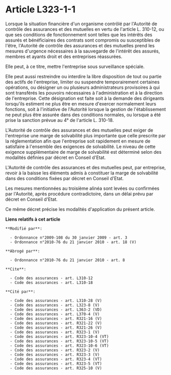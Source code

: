 # Article L323-1-1

Lorsque la situation financière d'un organisme contrôlé par l'Autorité de contrôle des assurances et des mutuelles en vertu
de l'article L. 310-12, ou que ses conditions de fonctionnement sont telles que les intérêts des assurés et bénéficiaires des
contrats sont compromis ou susceptibles de l'être, l'Autorité de contrôle des assurances et des mutuelles prend les mesures
d'urgence nécessaires à la sauvegarde de l'intérêt des assurés, membres et ayants droit et des entreprises réassurées. 

Elle peut, à ce titre, mettre l'entreprise sous surveillance spéciale. 

Elle peut aussi restreindre ou interdire la libre disposition de tout ou partie des actifs de l'entreprise, limiter ou
suspendre temporairement certaines opérations, ou désigner un ou plusieurs administrateurs provisoires à qui sont transférés
les pouvoirs nécessaires à l'administration et à la direction de l'entreprise. Cette désignation est faite soit à la demande
des dirigeants lorsqu'ils estiment ne plus être en mesure d'exercer normalement leurs fonctions, soit à l'initiative de
l'Autorité lorsque la gestion de l'établissement ne peut plus être assurée dans des conditions normales, ou lorsque a été
prise la sanction prévue au 4° de l'article L. 310-18.

L'Autorité de contrôle des assurances et des mutuelles peut exiger de l'entreprise une marge de solvabilité plus importante
que celle prescrite par la réglementation afin que l'entreprise soit rapidement en mesure de satisfaire à l'ensemble des
exigences de solvabilité. Le niveau de cette exigence supplémentaire de marge de solvabilité est déterminé selon des
modalités définies par décret en Conseil d'Etat.

L'Autorité de contrôle des assurances et des mutuelles peut, par entreprise, revoir à la baisse les éléments admis à
constituer la marge de solvabilité dans des conditions fixées par décret en Conseil d'Etat. 

Les mesures mentionnées au troisième alinéa sont levées ou confirmées par l'Autorité, après procédure contradictoire, dans un
délai prévu par décret en Conseil d'Etat. 

Ce même décret précise les modalités d'application du présent article.

**Liens relatifs à cet article**

	**Modifié par**:

	  - Ordonnance n°2009-108 du 30 janvier 2009 - art. 3
	  - Ordonnance n°2010-76 du 21 janvier 2010 - art. 18 (V)

	**Abrogé par**:

	  - Ordonnance n°2010-76 du 21 janvier 2010 - art. 8

	**Cite**:

	  - Code des assurances - art. L310-12
	  - Code des assurances - art. L310-18

	**Cité par**:

	  - Code des assurances - art. L310-28 (V)
	  - Code des assurances - art. L323-8 (V)
	  - Code des assurances - art. L363-2 (VD)
	  - Code des assurances - art. L370-4 (V)
	  - Code des assurances - art. R321-16 (V)
	  - Code des assurances - art. R321-22 (V)
	  - Code des assurances - art. R321-26 (V)
	  - Code des assurances - art. R323-1 (V)
	  - Code des assurances - art. R323-10-4 (VT)
	  - Code des assurances - art. R323-10-5 (VT)
	  - Code des assurances - art. R323-10-6 (VT)
	  - Code des assurances - art. R323-2 (V)
	  - Code des assurances - art. R323-3 (V)
	  - Code des assurances - art. R323-4 (VT)
	  - Code des assurances - art. R323-5 (VT)
	  - Code des assurances - art. R325-10 (V)
